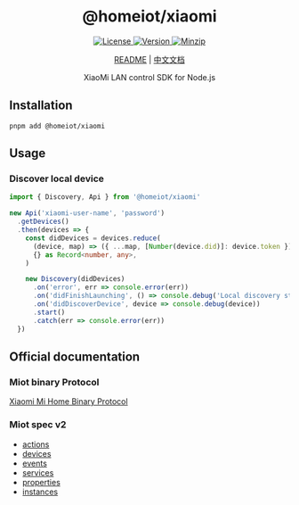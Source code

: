 <h1 align="center">@homeiot/xiaomi</h1>

<p align="center">
  <a href="https://github.com/qq15725/homeiot/blob/master/LICENSE" class="mr-3">
    <img src="https://img.shields.io/npm/l/homeiot.svg" alt="License">
  </a>
  <a href="https://www.npmjs.com/package/@homeiot/xiaomi">
    <img src="https://img.shields.io/npm/v/@homeiot/xiaomi.svg" alt="Version">
  </a>
  <a href="https://cdn.jsdelivr.net/npm/@homeiot/xiaomi/dist/index.js">
    <img src="https://img.shields.io/bundlephobia/minzip/@homeiot/xiaomi" alt="Minzip">
  </a>
</p>

<p align="center"><a href="README.md">README</a> | <a href="README_zh.md">中文文档</a></p>

<p align="center">XiaoMi LAN control SDK for Node.js</p>

## Installation

```shell
pnpm add @homeiot/xiaomi
```

## Usage

### Discover local device

```ts
import { Discovery, Api } from '@homeiot/xiaomi'

new Api('xiaomi-user-name', 'password')
  .getDevices()
  .then(devices => {
    const didDevices = devices.reduce(
      (device, map) => ({ ...map, [Number(device.did)]: device.token }),
      {} as Record<number, any>,
    )

    new Discovery(didDevices)
      .on('error', err => console.error(err))
      .on('didFinishLaunching', () => console.debug('Local discovery started'))
      .on('didDiscoverDevice', device => console.debug(device))
      .start()
      .catch(err => console.error(err))
  })
```

## Official documentation

### Miot binary Protocol

[Xiaomi Mi Home Binary Protocol](https://github.com/OpenMiHome/mihome-binary-protocol/blob/master/doc/PROTOCOL.md)

### Miot spec v2

- [actions](http://miot-spec.org/miot-spec-v2/spec/actions)
- [devices](http://miot-spec.org/miot-spec-v2/spec/devices)
- [events](http://miot-spec.org/miot-spec-v2/spec/events)
- [services](http://miot-spec.org/miot-spec-v2/spec/services)
- [properties](http://miot-spec.org/miot-spec-v2/spec/properties)
- [instances](http://miot-spec.org/miot-spec-v2/instances?status=all)
